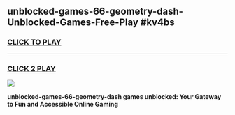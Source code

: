 
## unblocked-games-66-geometry-dash-Unblocked-Games-Free-Play #kv4bs
<h3>
<a href="https://us.freeplayer.one?title=unblocked-games-66-geometry-dash&ref=9M">CLICK TO PLAY</a></h3>
<hr>

<h3>
<a href="https://us.freeplayer.one?title=unblocked-games-66-geometry-dash&ref=9M">CLICK 2 PLAY</a>
  
</h3>

<a href="https://us.freeplayer.one?title=unblocked-games-66-geometry-dash&ref=9M"><img src="https://clearcache.store/games.png"></a>


**unblocked-games-66-geometry-dash games unblocked: Your Gateway to Fun and Accessible Online Gaming**
